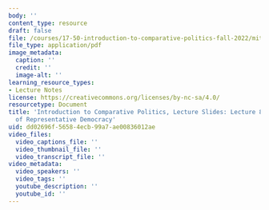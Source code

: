 ```yaml
---
body: ''
content_type: resource
draft: false
file: /courses/17-50-introduction-to-comparative-politics-fall-2022/mit17_50f22_lec8.pdf
file_type: application/pdf
image_metadata:
  caption: ''
  credit: ''
  image-alt: ''
learning_resource_types:
- Lecture Notes
license: https://creativecommons.org/licenses/by-nc-sa/4.0/
resourcetype: Document
title: 'Introduction to Comparative Politics, Lecture Slides: Lecture 8, Institutions
  of Representative Democracy'
uid: dd02696f-5658-4ecb-99a7-ae00836012ae
video_files:
  video_captions_file: ''
  video_thumbnail_file: ''
  video_transcript_file: ''
video_metadata:
  video_speakers: ''
  video_tags: ''
  youtube_description: ''
  youtube_id: ''
---
```

